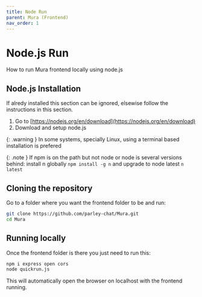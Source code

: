 ```yaml
---
title: Node Run
parent: Mura (Frontend)
nav_order: 1
---
```


# Node.js Run

How to run Mura frontend locally using node.js

## Node.js Installation

If alredy installed this section can be ignored, elsewise follow the instructions in this section.

1. Go to [https://nodejs.org/en/download](https://nodejs.org/en/download)
2. Download and setup node.js

{: .warning }
In some systems, specially Linux, using a terminal based installation is prefered

{: .note }
If npm is on the path but not node or node is several versions behind: install n globally `npm install -g n` and upgrade to node latest `n latest`

## Cloning the repository

Go to a folder where you want the frontend folder to be and run:
```bash
git clone https://github.com/parley-chat/Mura.git
cd Mura
```

## Running locally

Once the frontend folder is there you just need to run this:
```bash
npm i express open cors
node quickrun.js
```

This will automatically open the browser on localhost with the frontend running.
